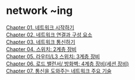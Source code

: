 # network ~ing

<!DOCTYPE HTML>
<html>
  <body>
    <a href="https://www.notion.so/moondongmin/Chapter01-Hello-NestJS-6e5d39861005437ebf59117632ac5137](https://www.notion.so/moondongmin/Chapter-01-41eb5cbfdd2b4922b58034ffdfa1c3f7)", target="_blank">Chapter 01. 네트워크 시작하기</a><br>
     <a href="https://www.notion.so/moondongmin/Chapter-02-e135a15c07d0452f983f9307a4790cdf", target="_blank">Chapter 02. 네트워크 연결과 구성 요소</a><br>
     <a href="https://www.notion.so/moondongmin/Chapter-03-d13b3e21863e4b6bae662afa86e9595a", target="_blank">Chapter 03. 네트워크 통신하기</a><br>
     <a href="https://www.notion.so/moondongmin/Chapter-04-2-d7d03636bb614e6993c2924d05e87e98", target="_blank">Chapter 04. 스위치: 2계층 장비</a><br>
     <a href="https://www.notion.so/moondongmin/Chapter-05-L3-3-631f151bb25643bc85beb6adc20f7e2b", target="_blank">Chapter 05. 라우터/L3 스위치: 3계층 장비</a><br>
      <a href="https://www.notion.so/moondongmin/Chapter-06-4-52e9a9ac293d400db14bb517635ac404", target="_blank">Chapter 06. 로드 밸런서/ 방화벽: 4계층 장비(세션 장비)</a><br>
      <a href="https://www.notion.so/moondongmin/Chapter-07-03df0e08f0e44de2b04a86633ac889ac", target="_blank">Chapter 07. 통신을 도와주는 네트워크 주요 기술</a><br>
     
    
    
  
   <body>
<html> 
